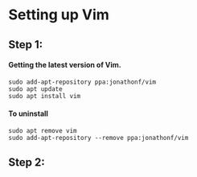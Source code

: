 # Setting up Vim
## Step 1:
#### Getting the latest version of Vim.
```
sudo add-apt-repository ppa:jonathonf/vim
sudo apt update
sudo apt install vim
```

#### To uninstall
```
sudo apt remove vim
sudo add-apt-repository --remove ppa:jonathonf/vim
```

## Step 2:

<to be updated>

